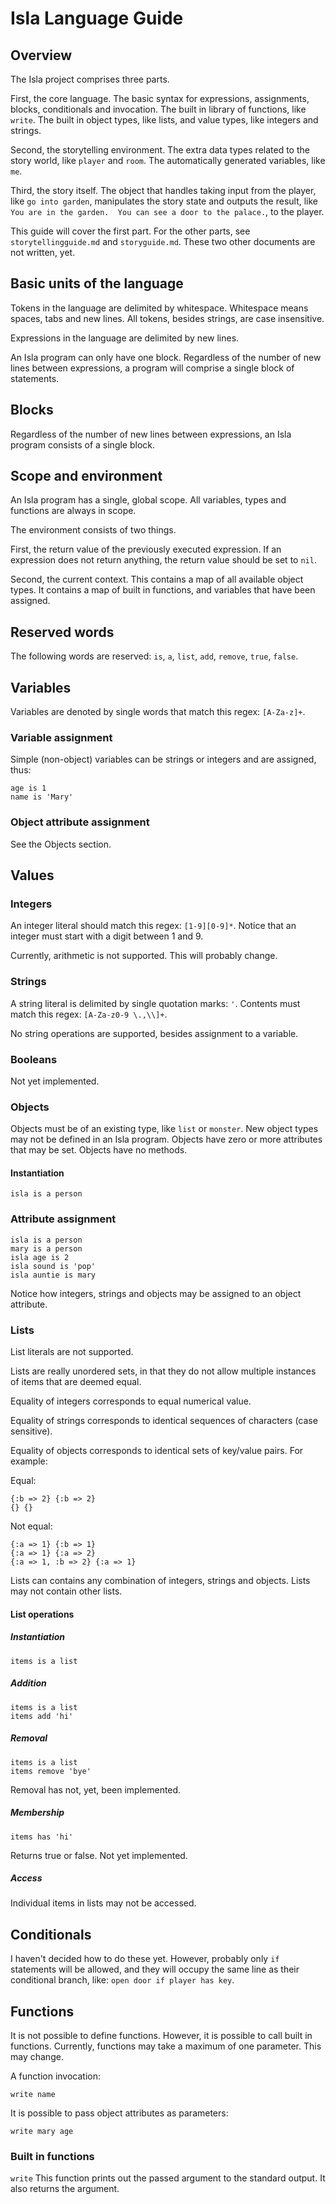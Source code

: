 # Isla Language Guide

## Overview

The Isla project comprises three parts.

First, the core language.  The basic syntax for expressions, assignments, blocks, conditionals and invocation.  The built in library of functions, like `write`.  The built in object types, like lists, and value types, like integers and strings.

Second, the storytelling environment.  The extra data types related to the story world, like `player` and `room`.  The automatically generated variables, like `me`.

Third, the story itself.  The object that handles taking input from the player, like `go into garden`, manipulates the story state and outputs the result, like `You are in the garden.  You can see a door to the palace.`, to the player.

This guide will cover the first part.  For the other parts, see `storytellingguide.md` and `storyguide.md`.  These two other documents are not written, yet.

## Basic units of the language

Tokens in the language are delimited by whitespace.  Whitespace means spaces, tabs and new lines.  All tokens, besides strings, are case insensitive.

Expressions in the language are delimited by new lines.

An Isla program can only have one block.  Regardless of the number of new lines between expressions, a program will comprise a single block of statements.

## Blocks

Regardless of the number of new lines between expressions, an Isla program consists of a single block.

## Scope and environment

An Isla program has a single, global scope.  All variables, types and functions are always in scope.

The environment consists of two things.

First, the return value of the previously executed expression.  If an expression does not return anything, the return value should be set to `nil`.

Second, the current context.  This contains a map of all available object types.  It contains a map of built in functions, and variables that have been assigned.

## Reserved words

The following words are reserved: `is`, `a`, `list`, `add`, `remove`, `true`, `false`.

## Variables

Variables are denoted by single words that match this regex: `[A-Za-z]+`.

### Variable assignment

Simple (non-object) variables can be strings or integers and are assigned, thus:

    age is 1
    name is 'Mary'

### Object attribute assignment

See the Objects section.

## Values

### Integers

An integer literal should match this regex: `[1-9][0-9]*`.  Notice that an integer must start with a digit between 1 and 9.

Currently, arithmetic is not supported.  This will probably change.

### Strings

A string literal is delimited by single quotation marks: `'`.  Contents must match this regex: `[A-Za-z0-9 \.,\\]+`.

No string operations are supported, besides assignment to a variable.

### Booleans

Not yet implemented.

### Objects

Objects must be of an existing type, like `list` or `monster`.  New object types may not be defined in an Isla program.  Objects have zero or more attributes that may be set.  Objects have no methods.

#### Instantiation

    isla is a person

### Attribute assignment

    isla is a person
    mary is a person
    isla age is 2
    isla sound is 'pop'
    isla auntie is mary

Notice how integers, strings and objects may be assigned to an object attribute.

### Lists

List literals are not supported.

Lists are really unordered sets, in that they do not allow multiple instances of items that are deemed equal.

Equality of integers corresponds to equal numerical value.

Equality of strings corresponds to identical sequences of characters (case sensitive).

Equality of objects corresponds to identical sets of key/value pairs.  For example:

Equal:

    {:b => 2} {:b => 2}
    {} {}

Not equal:

    {:a => 1} {:b => 1}
    {:a => 1} {:a => 2}
    {:a => 1, :b => 2} {:a => 1}

Lists can contains any combination of integers, strings and objects.  Lists may not contain other lists.

#### List operations

##### Instantiation

    items is a list

##### Addition

    items is a list
    items add 'hi'

##### Removal

    items is a list
    items remove 'bye'

Removal has not, yet, been implemented.

##### Membership

    items has 'hi'

Returns true or false.  Not yet implemented.

##### Access

Individual items in lists may not be accessed.

## Conditionals

I haven't decided how to do these yet.  However, probably only `if` statements will be allowed, and they will occupy the same line as their conditional branch, like: `open door if player has key`.

## Functions

It is not possible to define functions.  However, it is possible to call built in functions.  Currently, functions may take a maximum of one parameter.  This may change.

A function invocation:

    write name

It is possible to pass object attributes as parameters:

    write mary age

### Built in functions

`write` This function prints out the passed argument to the standard output.  It also returns the argument.

